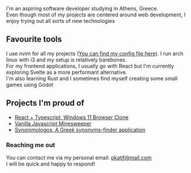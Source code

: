 I'm an aspiring software developer studying in Athens, Greece. <br />
Even though most of my projects are centered around web development, I enjoy trying out all sorts of new technologies

## Favourite tools

I use nvim for all my projects ([You can find my config file here](https://github.com/Petros-K/NvimConfig)). I run arch linux with i3 and my setup is relatively barebones. <br />
For my frontend applications, I usually go with React but I'm currently exploring Svelte as a more performant alternative. <br />
I'm also learning Rust and I sometimes find myself creating some small games using Godot

## Projects I'm proud of

- [React + Typescript, Windows 11 Browser Clone](https://github.com/Petros-K/Windows11-BrowserClone)
- [Vanilla Javascript Minesweeper](https://github.com/Petros-K/JavascriptMinesweeper)
- [Synonimologos, A Greek synonyms-finder application](https://github.com/PetrosKatiforis/Synonimologos)


### Reaching me out

You can contact me via my personal email: pkatif@mail.com <br />
I will be quick and happy to respond!
